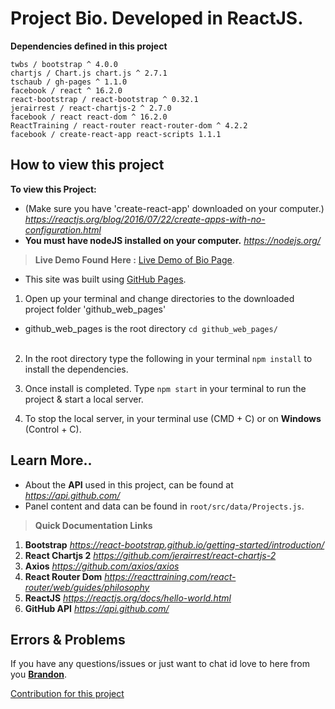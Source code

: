 # **Project Bio**. Developed in ReactJS.

**Dependencies defined in this project**
```
twbs / bootstrap ^ 4.0.0
chartjs / Chart.js chart.js ^ 2.7.1
tschaub / gh-pages ^ 1.1.0
facebook / react ^ 16.2.0
react-bootstrap / react-bootstrap ^ 0.32.1
jerairrest / react-chartjs-2 ^ 2.7.0
facebook / react react-dom ^ 16.2.0
ReactTraining / react-router react-router-dom ^ 4.2.2
facebook / create-react-app react-scripts 1.1.1
```
## How to view this project
**To view this Project:**
- (Make sure you have 'create-react-app' downloaded on your computer.)
 *https://reactjs.org/blog/2016/07/22/create-apps-with-no-configuration.html*
- **You must have nodeJS installed on your computer.** *https://nodejs.org/*

> **Live Demo Found Here :** [Live Demo of Bio Page](https://brandonv98.github.io/bio).
- This site was built using [GitHub Pages](https://pages.github.com/).

1) Open up your terminal and change directories to the downloaded project folder 'github_web_pages'
- github_web_pages is the root directory
    `cd github_web_pages/`
                                                  
2) In the root directory type the following in your terminal
    `npm install`
to install the dependencies.
                                                  
3) Once install is completed. Type
    `npm start`
in your terminal to run the project & start a local server.

4) To stop the local server, in your terminal  use (CMD + C) or on **Windows** (Control + C).
                                                  
## Learn More..
-  About the **API** used in this project, can be found at  *https://api.github.com/*
- Panel content and data can be found in `root/src/data/Projects.js`.
> **Quick Documentation Links**
1) **Bootstrap** *https://react-bootstrap.github.io/getting-started/introduction/*
2) **React Chartjs 2** *https://github.com/jerairrest/react-chartjs-2*
3) **Axios** *https://github.com/axios/axios*
4) **React Router Dom** *https://reacttraining.com/react-router/web/guides/philosophy*
5) **ReactJS** *https://reactjs.org/docs/hello-world.html*
6) **GitHub API** *https://api.github.com/*


## Errors & Problems
If you have any questions/issues or just want to chat id love to here from you **[Brandon](brandon@overtimewebdev.com)**.

[Contribution for this project](CONTRIBUTING.md)

